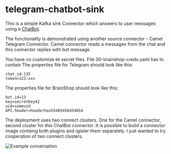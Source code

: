 # telegram-chatbot-sink

This is a simple Kafka sink Connector which answers to user messages using a [ChatBot](https://rapidapi.com/Acobot/api/brainshop-ai).

The functionality is demonstrated using another source connector - Camel Telegram Connector.
Camel connector reads a messages from the chat and this connector replies with bot message.


You have co customize `00` secret files. File 00-brainshop-creds.yaml has to contain 
The properties file for Telegram should look like this:

```properties
chat_id:135
token=123:xxx
```

The properties file for BrainShop should look like this:

```properties
bot.id=13
key=secretKey42
uid=someuid
API.header=headerhash5465456454654
```

The deployment uses two connect clusters. One for the Camel connector, second cluster for this ChatBot connector. It is possible to build a connector image containg both plugins and rgister them separately. I just wanted to try cooperation of two connect clusters.



![Example conversation](https://i.imgur.com/5sKRL9x.png
)

